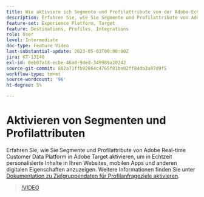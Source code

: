 ```yaml
---
title: Wie aktiviere ich Segmente und Profilattribute von der Adobe-Echtzeit-Kundendatenplattform in Adobe Target?
description: Erfahren Sie, wie Sie Segmente und Profilattribute von Adobe Real-time Customer Data Platform in Adobe Target aktivieren, um in Echtzeit personalisierte Inhalte in Ihren Websites, mobilen Apps und anderen digitalen Eigenschaften anzuzeigen.
feature-set: Experience Platform, Target
feature: Destinations, Profiles, Integrations
role: User
level: Intermediate
doc-type: Feature Video
last-substantial-update: 2023-05-03T00:00:00Z
jira: KT-13140
exl-id: 0eb07a18-ecbe-46a0-9ded-349989a20242
source-git-commit: 802a71ffb92864c4765f81be02ff84da3a87d9f5
workflow-type: tm+mt
source-wordcount: '96'
ht-degree: 5%

---
```


# Aktivieren von Segmenten und Profilattributen

Erfahren Sie, wie Sie Segmente und Profilattribute von Adobe Real-time Customer Data Platform in Adobe Target aktivieren, um in Echtzeit personalisierte Inhalte in Ihren Websites, mobilen Apps und anderen digitalen Eigenschaften anzuzeigen. Weitere Informationen finden Sie unter [Dokumentation zu Zielgruppendaten für Profilanfrageziele aktivieren](https://experienceleague.adobe.com/docs/experience-platform/destinations/ui/activate/activate-profile-request-destinations.html).

>[!VIDEO](https://video.tv.adobe.com/v/3419036/?learn=on)
